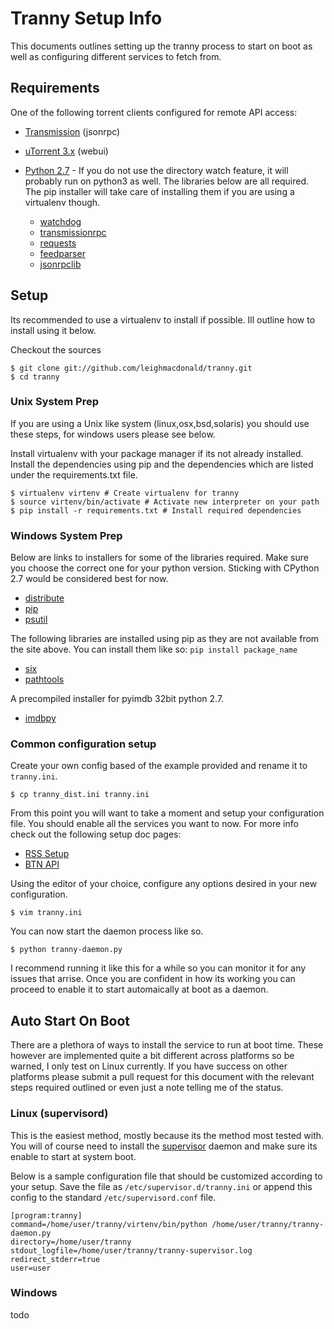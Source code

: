 # Tranny Setup Info

This documents outlines setting up the tranny process to start on boot as well as
configuring different services to fetch from.

## Requirements

One of the following torrent clients configured for remote API access:
- [Transmission](http://www.transmissionbt.com/) (jsonrpc)
- [uTorrent 3.x](http://www.utorrent.com/) (webui)

- [Python 2.7](http://www.python.org/download/) - If you do not use the directory watch feature, it will
probably run on python3 as well. The libraries below are all required. The pip installer will
 take care of installing them if you are using a virtualenv though.
    - [watchdog](https://pypi.python.org/pypi/watchdog)
    - [transmissionrpc](https://bitbucket.org/blueluna/transmissionrpc/wiki/Home)
    - [requests](http://docs.python-requests.org/en/latest/)
    - [feedparser](https://code.google.com/p/feedparser/)
    - [jsonrpclib](https://github.com/joshmarshall/jsonrpclib)

## Setup

Its recommended to use a virtualenv to install if possible. Ill outline how to install
using it below.

Checkout the sources

    $ git clone git://github.com/leighmacdonald/tranny.git
    $ cd tranny

### Unix System Prep

If you are using a Unix like system (linux,osx,bsd,solaris) you should use these steps, for windows users
please see below.

Install virtualenv with your package manager if its not already installed. Install the
dependencies using pip and the dependencies which are listed under the requirements.txt file.

    $ virtualenv virtenv # Create virtualenv for tranny
    $ source virtenv/bin/activate # Activate new interpreter on your path
    $ pip install -r requirements.txt # Install required dependencies

### Windows System Prep

Below are links to installers for some of the libraries required. Make sure you choose the
correct one for your python version. Sticking with CPython 2.7 would be considered best for now.

- [distribute](http://www.lfd.uci.edu/~gohlke/pythonlibs/#distribute)
- [pip](http://www.lfd.uci.edu/~gohlke/pythonlibs/#pip)
- [psutil](http://www.lfd.uci.edu/~gohlke/pythonlibs/#psutil)

The following libraries are installed using pip as they are not available from the site above. You can
install them like so: `pip install package_name`

- [six](https://pypi.python.org/pypi/six)
- [pathtools](http://pythonhosted.org/pathtools/)

A precompiled installer for pyimdb 32bit python 2.7.
- [imdbpy](http://iweb.dl.sourceforge.net/project/imdbpy/IMDbPY/4.9/IMDbPY-win32-py2.7-4.9.exe)

### Common configuration setup

Create your own config based of the example provided and rename it to `tranny.ini`.

    $ cp tranny_dist.ini tranny.ini

From this point you will want to take a moment and setup your configuration file. You should enable
all the services you want to now. For more info check out the following setup doc pages:

- [RSS Setup](config_rss.md)
- [BTN API](config_service_btn.md)

Using the editor of your choice, configure any options desired in your new configuration.

    $ vim tranny.ini

You can now start the daemon process like so.

    $ python tranny-daemon.py

I recommend running it like this for a while so you can monitor it for any issues that
arrise. Once you are confident in how its working you can proceed to enable it to start
automaically at boot as a daemon.

## Auto Start On Boot

There are a plethora of ways to install the service to run at boot time. These however
are implemented quite a bit different across platforms so be warned, I only test on Linux
currently. If you have success on other platforms please submit a pull request for this
document with the relevant steps required outlined or even just a note telling me of the
status.

### Linux (supervisord)

This is the easiest method, mostly because its the method most tested with. You will of
course need to install the [supervisor](http://supervisord.org/) daemon and make sure
its enable to start at system boot.

Below is a sample configuration file that should be customized according to your setup. Save
the file as `/etc/supervisor.d/tranny.ini` or append this config to the standard
`/etc/supervisord.conf` file.

    [program:tranny]
    command=/home/user/tranny/virtenv/bin/python /home/user/tranny/tranny-daemon.py
    directory=/home/user/tranny
    stdout_logfile=/home/user/tranny/tranny-supervisor.log
    redirect_stderr=true
    user=user

### Windows

todo
